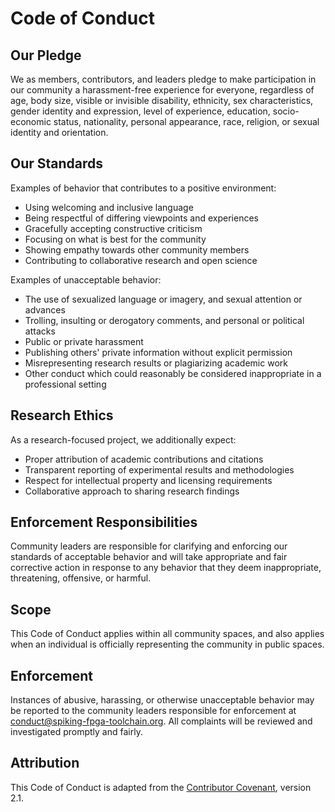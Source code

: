 # Code of Conduct

## Our Pledge

We as members, contributors, and leaders pledge to make participation in our community a harassment-free experience for everyone, regardless of age, body size, visible or invisible disability, ethnicity, sex characteristics, gender identity and expression, level of experience, education, socio-economic status, nationality, personal appearance, race, religion, or sexual identity and orientation.

## Our Standards

Examples of behavior that contributes to a positive environment:

* Using welcoming and inclusive language
* Being respectful of differing viewpoints and experiences
* Gracefully accepting constructive criticism
* Focusing on what is best for the community
* Showing empathy towards other community members
* Contributing to collaborative research and open science

Examples of unacceptable behavior:

* The use of sexualized language or imagery, and sexual attention or advances
* Trolling, insulting or derogatory comments, and personal or political attacks
* Public or private harassment
* Publishing others' private information without explicit permission
* Misrepresenting research results or plagiarizing academic work
* Other conduct which could reasonably be considered inappropriate in a professional setting

## Research Ethics

As a research-focused project, we additionally expect:

* Proper attribution of academic contributions and citations
* Transparent reporting of experimental results and methodologies
* Respect for intellectual property and licensing requirements
* Collaborative approach to sharing research findings

## Enforcement Responsibilities

Community leaders are responsible for clarifying and enforcing our standards of acceptable behavior and will take appropriate and fair corrective action in response to any behavior that they deem inappropriate, threatening, offensive, or harmful.

## Scope

This Code of Conduct applies within all community spaces, and also applies when an individual is officially representing the community in public spaces.

## Enforcement

Instances of abusive, harassing, or otherwise unacceptable behavior may be reported to the community leaders responsible for enforcement at conduct@spiking-fpga-toolchain.org. All complaints will be reviewed and investigated promptly and fairly.

## Attribution

This Code of Conduct is adapted from the [Contributor Covenant](https://www.contributor-covenant.org/), version 2.1.